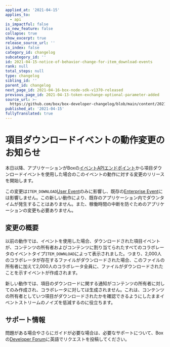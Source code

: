 ```yaml
---
applied_at: '2021-04-15'
applies_to:
  - api
is_impactful: false
is_new_feature: false
collapse: true
show_excerpt: true
release_source_url: ''
is_index: false
category_id: changelog
subcategory_id: ''
id: 2021-04-15-notice-of-behavior-change-for-item_download-events
rank: null
total_steps: null
type: changelog
sibling_id: ''
parent_id: changelog
next_page_id: 2021-04-16-box-node-sdk-v1370-released
previous_page_id: 2021-04-13-token-exchange-optional-parameter-added
source_url: >-
  https://github.com/box/box-developer-changelog/blob/main/content/2021/04-15-notice-of-behavior-change-for-item_download-events.md
published_at: '2021-04-15'
fullyTranslated: true
---
```

# 項目ダウンロードイベントの動作変更のお知らせ

本日以降、アプリケーションがBoxの[イベントAPIエンドポイント][event-apis]から項目ダウンロードイベントを使用した場合のこのイベントの動作に対する変更のリリースを開始します。

この変更は`ITEM_DOWNLOAD`[User Event][user-events]のみに影響し、既存の[Enterprise Event][enterprise-events]には影響しません。この新しい動作により、既存のアプリケーション内でダウンタイムが発生することはありません。また、稼働時間の中断を防ぐためのアプリケーションの変更も必要ありません。

<!-- more -->

## 変更の概要

以前の動作では、イベントを使用した場合、ダウンロードされた項目イベントが、コンテンツの所有者およびコンテンツに割り当てられたすべてのコラボレータのイベントタイプ`ITEM_DOWNLOAD`によって表示されました。つまり、2,000人のコラボレータが存在するファイルがダウンロードされた場合、このファイルの所有者に加えて2,000人のコラボレータ全員に、ファイルがダウンロードされたことを示すイベントが作成されます。

新しい動作では、項目のダウンロードに関する通知がコンテンツの所有者に対してのみ作成され、コラボレータに対しては生成されません。これは、コンテンツの所有者としていつ項目がダウンロードされたかを確認できるようにしたままイベントストリームのノイズを低減するのに役立ちます。

## サポート情報

問題がある場合やさらにガイドが必要な場合は、必要なサポートについて、Boxの[Developer Forum][forum]に英語でリクエストを投稿してください。

[event-apis]: https://developer.box.com/reference/get-events/

[user-events]: https://developer.box.com/guides/events/user-events/for-user/#event-types

[enterprise-events]: https://developer.box.com/guides/events/enterprise-events/for-enterprise/

[user-access-token]: g://authentication/jwt/user-access-tokens/

[forum]: https://support.box.com/hc/en-us/community/topics/360001932973-Platform-and-Developer-Forum
